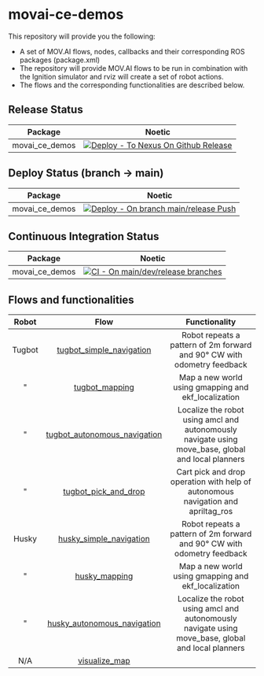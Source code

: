 # movai-ce-demos

This repository will provide you the following:
- A set of MOV.AI flows, nodes, callbacks and their corresponding ROS packages (package.xml)
- The repository will provide MOV.AI flows to be run in combination with the Ignition simulator and rviz will create a set of robot actions.
- The flows and the corresponding functionalities are described below.

## Release Status
| Package         | Noetic |
| :---:           | :---:  |
| movai_ce_demos      | [![Deploy - To Nexus On Github Release](https://github.com/MOV-AI/movai_ce_demos/actions/workflows/DeployOnGitRelease.yml/badge.svg)](https://github.com/MOV-AI/movai_ce_demos/actions/workflows/DeployOnGitRelease.yml)

## Deploy Status (branch → main)
| Package         | Noetic |
| :---:           | :---:  |
| movai_ce_demos      | [![Deploy - On branch main/release Push](https://github.com/MOV-AI/movai_ce_demos/actions/workflows/DeployOnMergeMain.yml/badge.svg)](https://github.com/MOV-AI/movai_ce_demos/actions/workflows/DeployOnMergeMain.yml)

## Continuous Integration Status

| Package         | Noetic |
| :---:           | :---:  |
| movai_ce_demos  | [![CI - On main/dev/release branches](https://github.com/MOV-AI/movai_ce_demos/actions/workflows/TestOnPR.yml/badge.svg)](https://github.com/MOV-AI/movai_ce_demos/actions/workflows/TestOnPR.yml)


## Flows and functionalities

| Robot         | Flow | Functionality |
| :---:           | :---:  | :---:  |
| Tugbot | [tugbot_simple_navigation](https://github.com/MOV-AI/movai_ce_demos/blob/main/metadata/Flow/tugbot_simple_navigation.json) | Robot repeats a pattern of 2m forward and 90° CW with odometry feedback |
| " | [tugbot_mapping](https://github.com/MOV-AI/movai_ce_demos/blob/main/metadata/Flow/tugbot_mapping.json) | Map a new world using gmapping and ekf_localization |
| " | [tugbot_autonomous_navigation](https://github.com/MOV-AI/movai_ce_demos/blob/main/metadata/Flow/tugbot_autonomous_navigation.json) | Localize the robot using amcl and autonomously navigate using move_base, global and local planners |
| " | [tugbot_pick_and_drop](https://github.com/MOV-AI/movai_ce_demos/blob/main/metadata/Flow/tugbot_pick_and_drop.json) | Cart pick and drop operation with help of autonomous navigation and apriltag_ros |
| Husky | [husky_simple_navigation](https://github.com/MOV-AI/movai_ce_demos/blob/main/metadata/Flow/husky_simple_navigation.json) | Robot repeats a pattern of 2m forward and 90° CW with odometry feedback |
| " | [husky_mapping](https://github.com/MOV-AI/movai_ce_demos/blob/main/metadata/Flow/husky_mapping.json) | Map a new world using gmapping and ekf_localization |
| " | [husky_autonomous_navigation](https://github.com/MOV-AI/movai_ce_demos/blob/main/metadata/Flow/husky_autonomous_navigation.json) | Localize the robot using amcl and autonomously navigate using move_base, global and local planners |
| N/A | [visualize_map](https://github.com/MOV-AI/movai_ce_demos/blob/main/metadata/Flow/visualize_map.json) |   |

